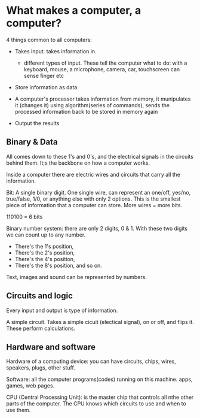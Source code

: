 # **What makes a computer, a computer?**
4 things common to all computers:

- Takes input. takes information in.
    - different types of input. These tell the computer what to do: with a keyboard, mouse, a microphone, camera, car, touchscreen can sense finger  etc 

- Store information as data
        
- A computer's processor takes information from   memory, it munipulates it (changes it) using algorithm(series of commands), sends the processed information back to be stored in memory again

- Output the results

## **Binary & Data**

All comes down to these 1's and 0's, and the electrical signals in the circuits behind them. It;s the backbone on how a computer works.

Inside a computer there are electric wires and circuits that carry all the information.

Bit: A single binary digit. One single wire, can represent an one/off, yes/no, true/false, 1/0, or anything else with only 2 options. This is the smallest piece of information that a computer can store. More wires = more bits.

110100 = 6 bits

Binary number system: there are only 2 digits, 0 & 1. With these two digits we can count up to any number. 

- There's the 1's position, 
- There's the 2's position,
- There's the 4's position,
- There's the 8's position, and so on.

Text, images and sound can be represented by numbers.  

## **Circuits and logic**
Every input and output is type of information. 

A simple circuit. Takes a simple cicuit (electical signal), on or off, and flips it. These perform calculations. 

## **Hardware and software**

Hardware of a computing device: you can have circuits, chips, wires, speakers, plugs, other stuff. 

Software: all the computer programs(codes) running on this machine. apps, games, web pages.

CPU (Central Processing Unit): is the master chip that controls all nthe other parts of the computer. The CPU knows which circuits to use and when to use them. 
